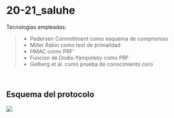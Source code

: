 # 20-21_saluhe
Tecnologías empleadas:<br>
> - Pedersen Committment como esquema de compromiso  
> - Miller Rabin como test de primalidad
> - HMAC como PRF'
> - Funcion de Dodis-Yampolsky como PRF
> - Gelberg et al. como prueba de conocimiento cero
<br>

<h2> Esquema del protocolo</h2>
<img src="https://latex.codecogs.com/svg.image?\inline&space;\\r'_{u}&space;\leftarrow&space;\textit{SHA-256&space;}(0\left|&space;\right|r_{u})\\\rho_{u}\leftarrow&space;\textit{SHA-256&space;}(1\left|&space;\right|r_{u})\\(C,Open)&space;\leftarrow&space;\textit{Pedersen&space;}(r'_{u},\rho_{u})\\s'&space;\leftarrow&space;\textit{SHA-256&space;}(2\left|&space;\right|r_{u})&space;\\\overset{C}{\rightarrow}\\\\\overset{r_{CA}}{\leftarrow}\\\\s\leftarrow&space;r'_{u}\bigoplus&space;\textit{SHA-256&space;}(r_{CA})\\\left&space;(&space;\left&space;(&space;a_{\gamma}&space;\right&space;)_{\gamma=1}^{j}&space;,&space;i&space;\right&space;)\leftarrow&space;\textit{Algorithm&space;2&space;with&space;random&space;string&space;HMAC}&space;(s',\gamma,1^{\left|&space;r_{w}&space;\right|})\\&space;" />

